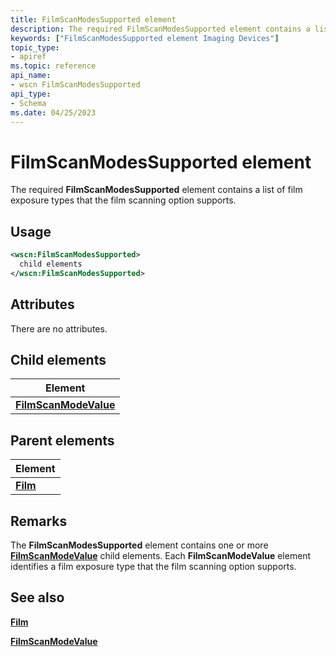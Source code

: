 ```yaml
---
title: FilmScanModesSupported element
description: The required FilmScanModesSupported element contains a list of film exposure types that the film scanning option supports.
keywords: ["FilmScanModesSupported element Imaging Devices"]
topic_type:
- apiref
ms.topic: reference
api_name:
- wscn FilmScanModesSupported
api_type:
- Schema
ms.date: 04/25/2023
---
```


# FilmScanModesSupported element

The required **FilmScanModesSupported** element contains a list of film exposure types that the film scanning option supports.

## Usage

```xml
<wscn:FilmScanModesSupported>
  child elements
</wscn:FilmScanModesSupported>
```

## Attributes

There are no attributes.

## Child elements

| Element |
|--|
| [**FilmScanModeValue**](filmscanmodevalue.md) |

## Parent elements

| Element |
|--|
| [**Film**](film.md) |

## Remarks

The **FilmScanModesSupported** element contains one or more [**FilmScanModeValue**](filmscanmodevalue.md) child elements. Each **FilmScanModeValue** element identifies a film exposure type that the film scanning option supports.

## See also

[**Film**](film.md)

[**FilmScanModeValue**](filmscanmodevalue.md)
